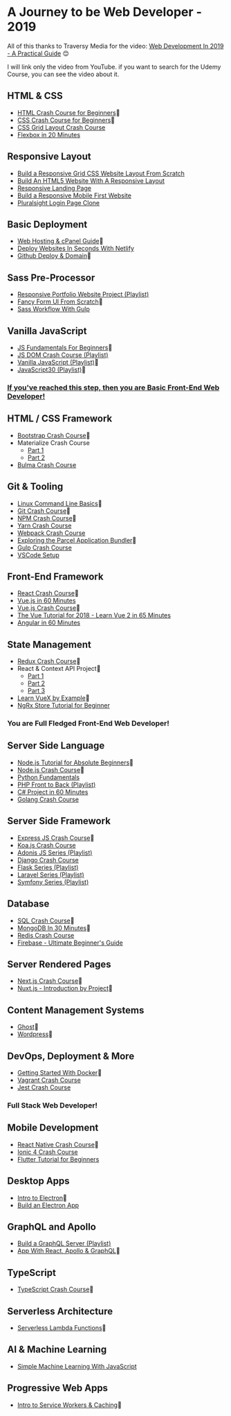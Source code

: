 # A Journey to be Web Developer - 2019

All of this thanks to Traversy Media for the video: [Web Development In 2019 - A Practical Guide](https://youtu.be/UnTQVlqmDQ0) 😊

I will link only the video from YouTube. if you want to search for the Udemy Course, you can see the video about it.

## HTML & CSS

- [HTML Crash Course for Beginners](https://www.youtube.com/watch?v=UB1O30fR-EE)🌟
- [CSS Crash Course for Beginners](https://www.youtube.com/watch?v=yfoY53QXEnI)🌟
- [CSS Grid Layout Crash Course](https://www.youtube.com/watch?v=jV8B24rSN5o)
- [Flexbox in 20 Minutes](https://www.youtube.com/watch?v=JJSoEo8JSnc)

## Responsive Layout

- [Build a Responsive Grid CSS Website Layout From Scratch](https://www.youtube.com/watch?v=moBhzSC455o)
- [Build An HTML5 Website With A Responsive Layout](https://www.youtube.com/watch?v=Wm6CUkswsNw)
- [Responsive Landing Page](https://www.youtube.com/watch?v=GJXXf3_dcng)
- [Build a Responsive Mobile First Website](https://www.youtube.com/watch?v=XsEnj-1hG2o)
- [Pluralsight Login Page Clone](https://www.youtube.com/watch?v=wIx1O5Y5EB4)

## Basic Deployment

- [Web Hosting & cPanel Guide](https://www.youtube.com/watch?v=UN7S4zd8h-k)🌟
- [Deploy Websites In Seconds With Netlify](https://www.youtube.com/watch?v=bjVUqvcCnxM)
- [Github Deploy & Domain](https://www.youtube.com/watch?v=SKXkC4SqtRk)🌟

## Sass Pre-Processor

- [Responsive Portfolio Website Project (Playlist)](https://www.youtube.com/watch?v=gYzHS-n2gqU&list=PLillGF-RfqbYoGoCjKoMOkVznV6aSXKzU)
- [Fancy Form UI From Scratch](https://www.youtube.com/watch?v=AiTdhLc8JCo)🌟
- [Sass Workflow With Gulp](https://www.youtube.com/watch?v=rmXVmfx3rNo)

## Vanilla JavaScript

- [JS Fundamentals For Beginners](https://www.youtube.com/watch?v=vEROU2XtPR8)🌟
- [JS DOM Crash Course (Playlist)](https://www.youtube.com/watch?v=0ik6X4DJKCc&list=PLillGF-RfqbYE6Ik_EuXA2iZFcE082B3s)
- [Vanilla JavaScript (Playlist)](https://www.youtube.com/watch?v=vEROU2XtPR8&list=PLillGF-RfqbbnEGy3ROiLWk7JMCuSyQtX)🌟
- [JavaScript30 (Playlist)](https://www.youtube.com/watch?v=VuN8qwZoego&list=PLu8EoSxDXHP6CGK4YVJhL_VWetA865GOH)🌟

### <u>If you've reached this step, then you are Basic Front-End Web Developer!</u>

## HTML / CSS Framework

- [Bootstrap Crash Course](https://www.youtube.com/watch?v=5GcQtLDGXy8)🌟
- Materialize Crash Course
  - [Part 1](https://www.youtube.com/watch?v=nqT8c5OFjEQ)
  - [Part 2](https://www.youtube.com/watch?v=ZpduVPHZ5Aw)
- [Bulma Crash Course](https://www.youtube.com/watch?v=IiPQYQT2-wg)

## Git & Tooling

- [Linux Command Line Basics](https://www.youtube.com/watch?v=cBokz0LTizk)🌟
- [Git Crash Course](https://www.youtube.com/watch?v=SWYqp7iY_Tc)🌟
- [NPM Crash Course](https://www.youtube.com/watch?v=jHDhaSSKmB0)🌟
- [Yarn Crash Course](https://www.youtube.com/watch?v=g9_6KmiBISk)
- [Webpack Crash Course](https://www.youtube.com/watch?v=lziuNMk_8eQ)
- [Exploring the Parcel Application Bundler](https://www.youtube.com/watch?v=DYZTFooDB24)🌟
- [Gulp Crash Course](https://www.youtube.com/watch?v=1rw9MfIleEg)
- [VSCode Setup](https://www.youtube.com/watch?v=fnPhJHN0jTE)

## Front-End Framework

- [React Crash Course](https://www.youtube.com/watch?v=sBws8MSXN7A)🌟
- [Vue.js in 60 Minutes](https://www.youtube.com/watch?v=z6hQqgvGI4Y)
- [Vue.js Crash Course](https://www.youtube.com/watch?v=Wy9q22isx3U)🌟
- [The Vue Tutorial for 2018 - Learn Vue 2 in 65 Minutes](https://www.youtube.com/watch?v=78tNYZUS-ps)
- [Angular in 60 Minutes](https://www.youtube.com/watch?v=KhzGSHNhnbI)

## State Management

- [Redux Crash Course](https://www.youtube.com/watch?v=93p3LxR9xfM)🌟
- React & Context API Project🌟
  - [Part 1](https://www.youtube.com/watch?v=NDEt0KdDbhk)
  - [Part 2](https://www.youtube.com/watch?v=jiM0wqQZMWg)
  - [Part 3](https://www.youtube.com/watch?v=ktPocNL0qGg)
- [Learn VueX by Example](https://www.youtube.com/watch?v=ZSexhaiMKJE)🌟
- [NgRx Store Tutorial for Beginner](https://www.youtube.com/watch?v=9P5DTlg9oLc)

### You are Full Fledged Front-End Web Developer!

## Server Side Language

- [Node.js Tutorial for Absolute Beginners](https://www.youtube.com/watch?v=U8XF6AFGqlc)🌟
- [Node.js Crash Course](https://www.youtube.com/watch?v=fBNz5xF-Kx4)🌟
- [Python Fundamentals](https://www.youtube.com/watch?v=JJmcL1N2KQs)
- [PHP Front to Back (Playlist)](https://www.youtube.com/watch?v=oJbfyzaA2QA&list=PLillGF-Rfqbap2IB6ZS4BBBcYPagAjpjn)
- [C# Project in 60 Minutes](https://www.youtube.com/watch?v=GcFJjpMFJvI)
- [Golang Crash Course](https://www.youtube.com/watch?v=SqrbIlUwR0U&t)

## Server Side Framework

- [Express JS Crash Course](https://www.youtube.com/watch?v=L72fhGm1tfE)🌟
- [Koa.js Crash Course](https://www.youtube.com/watch?v=z84uTk5zmak)
- [Adonis JS Series (Playlist)](https://www.youtube.com/watch?v=2oXpBK2iNQU&list=PLillGF-RfqbY6wY9yZjCpSMzvhn-icuG6)
- [Django Crash Course](https://www.youtube.com/watch?v=D6esTdOLXh4)
- [Flask Series (Playlist)](https://www.youtube.com/watch?v=MwZwr5Tvyxo&list=PL-osiE80TeTs4UjLw5MM6OjgkjFeUxCYH)
- [Laravel Series (Playlist)](https://www.youtube.com/watch?v=EU7PRmCpx-0&list=PLillGF-RfqbYhQsN5WMXy6VsDMKGadrJ-)
- [Symfony Series (Playlist)](https://www.youtube.com/watch?v=t5ZedKnWX9E&list=PLillGF-Rfqba-PQBBEf14-fi6LafvvDYS)

## Database

- [SQL Crash Course](https://www.youtube.com/watch?v=nWeW3sCmD2k)🌟
- [MongoDB In 30 Minutes](https://www.youtube.com/watch?v=pWbMrx5rVBE)🌟
- [Redis Crash Course](https://www.youtube.com/watch?v=Hbt56gFj998)
- [Firebase - Ultimate Beginner's Guide](https://www.youtube.com/watch?v=9kRgVxULbag)

## Server Rendered Pages

- [Next.js Crash Course](https://www.youtube.com/watch?v=IkOVe40Sy0U)🌟
- [Nuxt.js - Introduction by Project](https://www.youtube.com/watch?v=nteDXuqBfn0)🌟

## Content Management Systems

- [Ghost](https://ghost.org/)🌟
- [Wordpress](https://wordpress.com/)🌟

## DevOps, Deployment & More

- [Getting Started With Docker](https://www.youtube.com/watch?v=Kyx2PsuwomE)🌟
- [Vagrant Crash Course](https://www.youtube.com/watch?v=vBreXjkizgo)
- [Jest Crash Course](https://www.youtube.com/watch?v=7r4xVDI2vho)

### Full Stack Web Developer!

## Mobile Development

- [React Native Crash Course](https://www.youtube.com/watch?v=mkualZPRZCs)🌟
- [Ionic 4 Crash Course](https://www.youtube.com/watch?v=qTdwUpQRptc)
- [Flutter Tutorial for Beginners](https://www.youtube.com/watch?v=GLSG_Wh_YWc)

## Desktop Apps

- [Intro to Electron](https://www.youtube.com/watch?v=mr9Mtm_TRpw)🌟
- [Build an Electron App](https://www.youtube.com/watch?v=kN1Czs0m1SU)

## GraphQL and Apollo

- [Build a GraphQL Server (Playlist)](https://www.youtube.com/watch?v=PEcJxkylcRM&list=PLillGF-RfqbYZty73_PHBqKRDnv7ikh68)
- [App With React, Apollo & GraphQL](https://www.youtube.com/watch?v=SEMTj8w04Z8)🌟

## TypeScript

- [TypeScript Crash Course](https://www.youtube.com/watch?v=rAy_3SIqT-E)🌟

## Serverless Architecture

- [Serverless Lambda Functions](https://www.youtube.com/watch?v=drJwMlD9Mjo)🌟

## AI & Machine Learning

- [Simple Machine Learning With JavaScript](https://www.youtube.com/watch?v=RVMHhtTqUxc)

## Progressive Web Apps

- [Intro to Service Workers & Caching](https://www.youtube.com/watch?v=ksXwaWHCW6k)🌟


